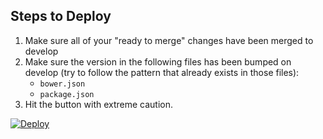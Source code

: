 ## Steps to Deploy

1. Make sure all of your "ready to merge" changes have been merged to develop
2. Make sure the version in the following files has been bumped on develop (try to follow the pattern that already exists in those files):
    * `bower.json`
    * `package.json`
3. Hit the button with extreme caution.

[![Deploy](https://www.herokucdn.com/deploy/button.svg)](https://heroku.com/deploy?template=https://github.com/rcoughlin/NFL/tree/develop)